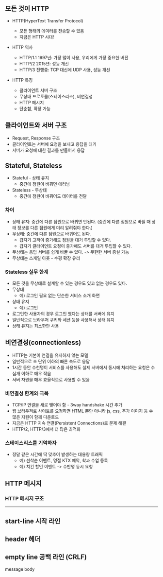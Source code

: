 ## 모든 것이 HTTP

* HTTP(HyperText Transfer Protocol)
    * 모든 형태의 데이터를 전송할 수 있음
    * 지금은 HTTP 시대!

* HTTP 역사
    * HTTP/1.1 1997년: 가장 많이 사용, 우리에게 가장 중요한 버전
    * HTTP/2 2015년: 성능 개선
    * HTTP/3 진행중: TCP 대신에 UDP 사용, 성능 개선

* HTTP 특징
    * 클라이언트 서버 구조
    * 무상태 프로토콜(스테이스리스), 비연결성
    * HTTP 메시지
    * 단순함, 확장 가능

## 클라이언트와 서버 구조

* Request, Response 구조
* 클라이언트는 서버에 요청을 보내고 응답을 대기
* 서버가 요청에 대한 결과를 만들어서 응답

## Stateful, Stateless

* Stateful - 상태 유지
    * 중간에 점원이 바뀌면 에러남
* Stateless - 무상태
    * 중간에 점원이 바뀌어도 데이터를 전달

### 차이

* 상태 유지: 중간에 다른 점원으로 바뀌면 안된다.
(중간에 다른 점원으로 바뀔 때 상태 정보를 다른 점원에게 미리 알려줘야 한다.)
* 무상태: 중간에 다른 점원으로 바뀌어도 된다.
    * 갑자기 고객이 증가해도 점원을 대거 투입할 수 있다.
    * 갑자기 클라이언트 요청이 증가해도 서버를 대거 투입할 수 있다.
* 무상태는 응답 서버를 쉽게 바꿀 수 있다. -> 무한한 서버 증설 가능
* 무상태는 스케일 아웃 - 수평 확장 유리

### Stateless 실무 한계

* 모든 것을 무상태로 설계할 수 있는 경우도 있고 없는 경우도 있다.
* 무상태
    * 예) 로그인 필요 없는 단순한 서비스 소개 화면
* 상태 유지
    * 예) 로그인
* 로그인한 사용자의 경우 로그인 했다는 상태를 서버에 유지
* 일반적으로 브라우저 쿠키와 세션 등을 사용해서 상태 유지
* 상태 유지는 최소한만 사용

## 비연결성(connectionless)

* HTTP는 기본이 연결을 유지하지 않는 모델
* 일반적으로 초 단위 이하의 빠른 속도로 응답
* 1시간 동안 수천명이 서비스를 사용해도 실제 서버에서 동시에 처리하는 요청은 수십개 이하로 매우 작음
* 서버 자원을 매우 효율적으로 사용할 수 있음

### 비연결성 한계와 극복

* TCP/IP 연결을 새로 맺어야 함 - 3way handshake 시간 추가
* 웹 브라우저로 사이트를 요청하면 HTML 뿐만 아니라 js, css, 추가 이미지 등 수 많은 자원이 함께 다운로드
* 지금은 HTTP 지속 연결(Persistent Connections)로 문제 해결
* HTTP/2, HTTP/3에서 더 많은 최적화

### 스테이스리스를 기억하자

* 정말 같은 시간에 딱 맞추어 발생하는 대용량 트래픽
    * 예) 선착순 이벤트, 명절 KTX 예약, 학과 수업 등록
    * 예) 치킨 할인 이벤트 -> 수만명 동시 요청

## HTTP 메시지

### HTTP 메시지 구조

-----
start-line 시작 라인
-----
header 헤더
-----
empty line 공백 라인 (CRLF)
-----
message body
